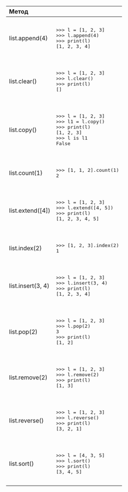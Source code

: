 <table>
<thead>
<tr>
<th style="text-align: left;">Метод</th>
<th style="text-align: left;"></th>
</tr>
</thead>
<tbody>
<tr>
<td style="text-align: left;">list.append(4)</td>
<td style="text-align: left;"><div class="code" style="border-radius:.375rem .375rem;"><div class="highlight"><pre><div class="highlight"><pre><span></span><span class="unselectable"><span class="o">&gt;&gt;&gt;</span> </span><span class="n">l</span> <span class="o">=</span> <span class="p">[</span><span class="mi">1</span><span class="p">,</span> <span class="mi">2</span><span class="p">,</span> <span class="mi">3</span><span class="p">]</span><br><span class="unselectable"><span class="o">&gt;&gt;&gt;</span> </span><span class="n">l</span><span class="o">.</span><span class="n">append</span><span class="p">(</span><span class="mi">4</span><span class="p">)</span><br><span class="unselectable"><span class="o">&gt;&gt;&gt;</span> </span><span class="nb">print</span><span class="p">(</span><span class="n">l</span><span class="p">)</span><br><span class="unselectable"><span class="p">[</span><span class="mi">1</span><span class="p">,</span> <span class="mi">2</span><span class="p">,</span> <span class="mi">3</span><span class="p">,</span> <span class="mi">4</span><span class="p">]</span></span><br></pre></div></pre></div></div></td>
</tr>
<tr>
<td style="text-align: left;">list.clear()</td>
<td style="text-align: left;"><div class="code" style="border-radius:.375rem .375rem;"><div class="highlight"><pre><div class="highlight"><pre><span></span><span class="unselectable"><span class="o">&gt;&gt;&gt;</span> </span><span class="n">l</span> <span class="o">=</span> <span class="p">[</span><span class="mi">1</span><span class="p">,</span> <span class="mi">2</span><span class="p">,</span> <span class="mi">3</span><span class="p">]</span><br><span class="unselectable"><span class="o">&gt;&gt;&gt;</span> </span><span class="n">l</span><span class="o">.</span><span class="n">clear</span><span class="p">()</span><br><span class="unselectable"><span class="o">&gt;&gt;&gt;</span> </span><span class="nb">print</span><span class="p">(</span><span class="n">l</span><span class="p">)</span><br><span class="unselectable"><span class="p">[]</span></span><br></pre></div></pre></div></div></td>
</tr>
<tr>
<td style="text-align: left;">list.сору()</td>
<td style="text-align: left;"><div class="code" style="border-radius:.375rem .375rem;"><div class="highlight"><pre><div class="highlight"><pre><span></span><span class="unselectable"><span class="o">&gt;&gt;&gt;</span> </span><span class="n">l</span> <span class="o">=</span> <span class="p">[</span><span class="mi">1</span><span class="p">,</span> <span class="mi">2</span><span class="p">,</span> <span class="mi">3</span><span class="p">]</span><br><span class="unselectable"><span class="o">&gt;&gt;&gt;</span> </span><span class="n">l1</span> <span class="o">=</span> <span class="n">l</span><span class="o">.</span><span class="n">copy</span><span class="p">()</span><br><span class="unselectable"><span class="o">&gt;&gt;&gt;</span> </span><span class="nb">print</span><span class="p">(</span><span class="n">l</span><span class="p">)</span><br><span class="unselectable"><span class="p">[</span><span class="mi">1</span><span class="p">,</span> <span class="mi">2</span><span class="p">,</span> <span class="mi">3</span><span class="p">]</span></span><br><span class="unselectable"><span class="o">&gt;&gt;&gt;</span> </span><span class="n">l</span> <span class="ow">is</span> <span class="n">l1</span><br><span class="unselectable"><span class="kc">False</span></span><br></pre></div></pre></div></div></td>
</tr>
<tr>
<td style="text-align: left;">list.count(1)</td>
<td style="text-align: left;"><div class="code" style="border-radius:.375rem .375rem;"><div class="highlight"><pre><div class="highlight"><pre><span></span><span class="unselectable"><span class="o">&gt;&gt;&gt;</span> </span><span class="p">[</span><span class="mi">1</span><span class="p">,</span> <span class="mi">1</span><span class="p">,</span> <span class="mi">2</span><span class="p">]</span><span class="o">.</span><span class="n">count</span><span class="p">(</span><span class="mi">1</span><span class="p">)</span><br><span class="unselectable"><span class="mi">2</span></span><br></pre></div></pre></div></div></td>
</tr>
<tr>
<td style="text-align: left;">list.extend([4])</td>
<td style="text-align: left;"><div class="code" style="border-radius:.375rem .375rem;"><div class="highlight"><pre><div class="highlight"><pre><span></span><span class="unselectable"><span class="o">&gt;&gt;&gt;</span> </span><span class="n">l</span> <span class="o">=</span> <span class="p">[</span><span class="mi">1</span><span class="p">,</span> <span class="mi">2</span><span class="p">,</span> <span class="mi">3</span><span class="p">]</span><br><span class="unselectable"><span class="o">&gt;&gt;&gt;</span> </span><span class="n">l</span><span class="o">.</span><span class="n">extend</span><span class="p">([</span><span class="mi">4</span><span class="p">,</span> <span class="mi">5</span><span class="p">])</span><br><span class="unselectable"><span class="o">&gt;&gt;&gt;</span> </span><span class="nb">print</span><span class="p">(</span><span class="n">l</span><span class="p">)</span><br><span class="unselectable"><span class="p">[</span><span class="mi">1</span><span class="p">,</span> <span class="mi">2</span><span class="p">,</span> <span class="mi">3</span><span class="p">,</span> <span class="mi">4</span><span class="p">,</span> <span class="mi">5</span><span class="p">]</span></span><br></pre></div></pre></div></div></td>
</tr>
<tr>
<td style="text-align: left;">list.index(2)</td>
<td style="text-align: left;"><div class="code" style="border-radius:.375rem .375rem;"><div class="highlight"><pre><div class="highlight"><pre><span></span><span class="unselectable"><span class="o">&gt;&gt;&gt;</span> </span><span class="p">[</span><span class="mi">1</span><span class="p">,</span> <span class="mi">2</span><span class="p">,</span> <span class="mi">3</span><span class="p">]</span><span class="o">.</span><span class="n">index</span><span class="p">(</span><span class="mi">2</span><span class="p">)</span><br><span class="unselectable"><span class="mi">1</span></span><br></pre></div></pre></div></div></td>
</tr>
<tr>
<td style="text-align: left;">list.insert(3, 4)</td>
<td style="text-align: left;"><div class="code" style="border-radius:.375rem .375rem;"><div class="highlight"><pre><div class="highlight"><pre><span></span><span class="unselectable"><span class="o">&gt;&gt;&gt;</span> </span><span class="n">l</span> <span class="o">=</span> <span class="p">[</span><span class="mi">1</span><span class="p">,</span> <span class="mi">2</span><span class="p">,</span> <span class="mi">3</span><span class="p">]</span><br><span class="unselectable"><span class="o">&gt;&gt;&gt;</span> </span><span class="n">l</span><span class="o">.</span><span class="n">insert</span><span class="p">(</span><span class="mi">3</span><span class="p">,</span> <span class="mi">4</span><span class="p">)</span><br><span class="unselectable"><span class="o">&gt;&gt;&gt;</span> </span><span class="nb">print</span><span class="p">(</span><span class="n">l</span><span class="p">)</span><br><span class="unselectable"><span class="p">[</span><span class="mi">1</span><span class="p">,</span> <span class="mi">2</span><span class="p">,</span> <span class="mi">3</span><span class="p">,</span> <span class="mi">4</span><span class="p">]</span></span><br></pre></div></pre></div></div></td>
</tr>
<tr>
<td style="text-align: left;">list.pop(2)</td>
<td style="text-align: left;"><div class="code" style="border-radius:.375rem .375rem;"><div class="highlight"><pre><div class="highlight"><pre><span></span><span class="unselectable"><span class="o">&gt;&gt;&gt;</span> </span><span class="n">l</span> <span class="o">=</span> <span class="p">[</span><span class="mi">1</span><span class="p">,</span> <span class="mi">2</span><span class="p">,</span> <span class="mi">3</span><span class="p">]</span><br><span class="unselectable"><span class="o">&gt;&gt;&gt;</span> </span><span class="n">l</span><span class="o">.</span><span class="n">pop</span><span class="p">(</span><span class="mi">2</span><span class="p">)</span><br><span class="unselectable"><span class="mi">3</span></span><br><span class="unselectable"><span class="o">&gt;&gt;&gt;</span> </span><span class="nb">print</span><span class="p">(</span><span class="n">l</span><span class="p">)</span><br><span class="unselectable"><span class="p">[</span><span class="mi">1</span><span class="p">,</span> <span class="mi">2</span><span class="p">]</span></span><br></pre></div></pre></div></div></td>
</tr>
<tr>
<td style="text-align: left;">list.remove(2)</td>
<td style="text-align: left;"><div class="code" style="border-radius:.375rem .375rem;"><div class="highlight"><pre><div class="highlight"><pre><span></span><span class="unselectable"><span class="o">&gt;&gt;&gt;</span> </span><span class="n">l</span> <span class="o">=</span> <span class="p">[</span><span class="mi">1</span><span class="p">,</span> <span class="mi">2</span><span class="p">,</span> <span class="mi">3</span><span class="p">]</span><br><span class="unselectable"><span class="o">&gt;&gt;&gt;</span> </span><span class="n">l</span><span class="o">.</span><span class="n">remove</span><span class="p">(</span><span class="mi">2</span><span class="p">)</span><br><span class="unselectable"><span class="o">&gt;&gt;&gt;</span> </span><span class="nb">print</span><span class="p">(</span><span class="n">l</span><span class="p">)</span><br><span class="unselectable"><span class="p">[</span><span class="mi">1</span><span class="p">,</span> <span class="mi">3</span><span class="p">]</span></span><br></pre></div></pre></div></div></td>
</tr>
<tr>
<td style="text-align: left;">list.reverse()</td>
<td style="text-align: left;"><div class="code" style="border-radius:.375rem .375rem;"><div class="highlight"><pre><div class="highlight"><pre><span></span><span class="unselectable"><span class="o">&gt;&gt;&gt;</span> </span><span class="n">l</span> <span class="o">=</span> <span class="p">[</span><span class="mi">1</span><span class="p">,</span> <span class="mi">2</span><span class="p">,</span> <span class="mi">3</span><span class="p">]</span><br><span class="unselectable"><span class="o">&gt;&gt;&gt;</span> </span><span class="n">l</span><span class="o">.</span><span class="n">reverse</span><span class="p">()</span><br><span class="unselectable"><span class="o">&gt;&gt;&gt;</span> </span><span class="nb">print</span><span class="p">(</span><span class="n">l</span><span class="p">)</span><br><span class="unselectable"><span class="p">[</span><span class="mi">3</span><span class="p">,</span> <span class="mi">2</span><span class="p">,</span> <span class="mi">1</span><span class="p">]</span></span><br></pre></div></pre></div></div></td>
</tr>
<tr>
<td style="text-align: left;">list.sort()</td>
<td style="text-align: left;"><div class="code" style="border-radius:.375rem .375rem;"><div class="highlight"><pre><div class="highlight"><pre><span></span><span class="unselectable"><span class="o">&gt;&gt;&gt;</span> </span><span class="n">l</span> <span class="o">=</span> <span class="p">[</span><span class="mi">4</span><span class="p">,</span> <span class="mi">3</span><span class="p">,</span> <span class="mi">5</span><span class="p">]</span><br><span class="unselectable"><span class="o">&gt;&gt;&gt;</span> </span><span class="n">l</span><span class="o">.</span><span class="n">sort</span><span class="p">()</span><br><span class="unselectable"><span class="o">&gt;&gt;&gt;</span> </span><span class="nb">print</span><span class="p">(</span><span class="n">l</span><span class="p">)</span><br><span class="unselectable"><span class="p">[</span><span class="mi">3</span><span class="p">,</span> <span class="mi">4</span><span class="p">,</span> <span class="mi">5</span><span class="p">]</span></span><br></pre></div></pre></div></div></td>
</tr>
</tbody>
</table>